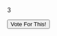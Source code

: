 <html>
<html lang=en>
<head>
    <title>Logo Vote!</title>
    <link rel="stylesheet" type="text/css" href="style.css">
    </head>

<body>
<script src="vote.js"></script>
<form class="myform">
  <p class="vote-count">3</p>
  <button
          class="vote-btn" 
          data-default-text="Vote For This!"
          data-alt-text="Thanks for Voting">
    <span class="icon"></span> 
    <span class="text">Vote For This!</span>
  </button>
</form>
</body>
</html>
